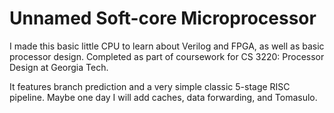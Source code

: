 # Unnamed Soft-core Microprocessor

I made this basic little CPU to learn about Verilog and FPGA, as well as basic processor design. Completed as part of coursework for CS 3220: Processor Design at Georgia Tech.

It features branch prediction and a very simple classic 5-stage RISC pipeline. Maybe one day I will add caches, data forwarding, and Tomasulo.

